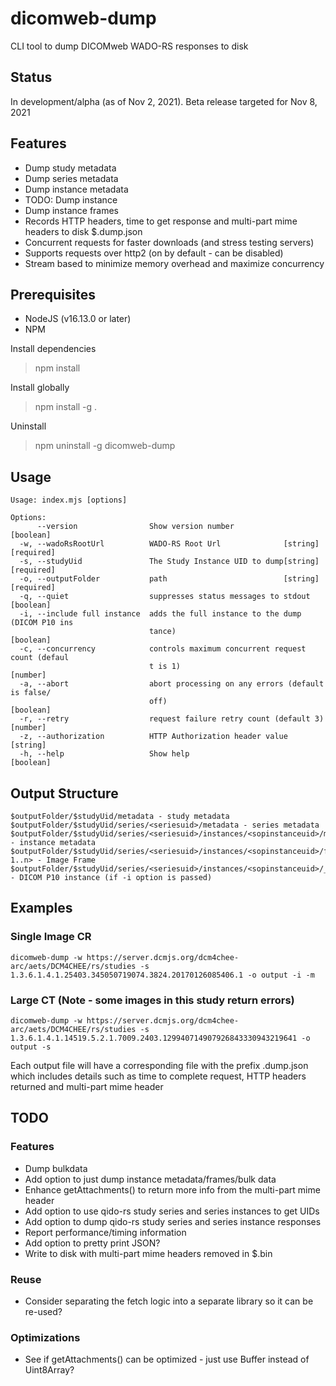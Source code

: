 # dicomweb-dump
CLI tool to dump DICOMweb WADO-RS responses to disk

## Status

In development/alpha (as of Nov 2, 2021).  Beta release targeted for Nov 8, 2021

## Features
* Dump study metadata
* Dump series metadata
* Dump instance metadata
* TODO: Dump instance
* Dump instance frames
* Records HTTP headers, time to get response and multi-part mime headers to disk $.dump.json
* Concurrent requests for faster downloads (and stress testing servers)
* Supports requests over http2 (on by default - can be disabled)
* Stream based to minimize memory overhead and maximize concurrency

## Prerequisites

* NodeJS (v16.13.0 or later)
* NPM

Install dependencies

> npm install

Install globally

> npm install -g .

Uninstall

> npm uninstall -g dicomweb-dump

## Usage

```
Usage: index.mjs [options]

Options:
      --version                Show version number                     [boolean]
  -w, --wadoRsRootUrl          WADO-RS Root Url              [string] [required]
  -s, --studyUid               The Study Instance UID to dump[string] [required]
  -o, --outputFolder           path                          [string] [required]
  -q, --quiet                  suppresses status messages to stdout    [boolean]
  -i, --include full instance  adds the full instance to the dump (DICOM P10 ins
                               tance)                                  [boolean]
  -c, --concurrency            controls maximum concurrent request count (defaul
                               t is 1)                                  [number]
  -a, --abort                  abort processing on any errors (default is false/
                               off)                                    [boolean]
  -r, --retry                  request failure retry count (default 3)  [number]
  -z, --authorization          HTTP Authorization header value          [string]
  -h, --help                   Show help                               [boolean]
  ```

## Output Structure

```
$outputFolder/$studyUid/metadata - study metadata
$outputFolder/$studyUid/series/<seriesuid>/metadata - series metadata
$outputFolder/$studyUid/series/<seriesuid>/instances/<sopinstanceuid>/metadata - instance metadata
$outputFolder/$studyUid/series/<seriesuid>/instances/<sopinstanceuid>/frames/<frames 1..n> - Image Frame
$outputFolder/$studyUid/series/<seriesuid>/instances/<sopinstanceuid>/_/<sopinstanceuid> - DICOM P10 instance (if -i option is passed)
```
## Examples

### Single Image CR
```
dicomweb-dump -w https://server.dcmjs.org/dcm4chee-arc/aets/DCM4CHEE/rs/studies -s 1.3.6.1.4.1.25403.345050719074.3824.20170126085406.1 -o output -i -m
```

### Large CT (Note - some images in this study return errors)
```
dicomweb-dump -w https://server.dcmjs.org/dcm4chee-arc/aets/DCM4CHEE/rs/studies -s 1.3.6.1.4.1.14519.5.2.1.7009.2403.129940714907926843330943219641 -o output -s
```

Each output file will have a corresponding file with the prefix .dump.json which includes details such as
time to complete request, HTTP headers returned and multi-part mime header

## TODO
  
### Features

* Dump bulkdata
* Add option to just dump instance metadata/frames/bulk data
* Enhance getAttachments() to return more info from the multi-part mime header
* Add option to use qido-rs study series and series instances to get UIDs
* Add option to dump qido-rs study series and series instance responses
* Report performance/timing information
* Add option to pretty print JSON?
* Write to disk with multi-part mime headers removed in $.bin

### Reuse
* Consider separating the fetch logic into a separate library so it can be re-used?

### Optimizations
* See if getAttachments() can be optimized - just use Buffer instead of Uint8Array?  
